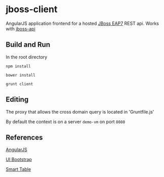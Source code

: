 # jboss-client

AngularJS application frontend for a hosted [JBoss EAP7](https://developers.redhat.com/products/eap/download/) REST api.  Works with [jboss-api](https://github.com/mechevarria/jboss-api)

## Build and Run
In the root directory

`npm install`

`bower install`

`grunt client`

## Editing
The proxy that allows the cross domain query is located in
'Gruntfile.js'

By default the context is on a server `demo-vm` on port `8080`

## References
[AngularJS](https://angular.io/)

[UI Bootstrap](https://angular-ui.github.io/bootstrap/)

[Smart Table](http://lorenzofox3.github.io/smart-table-website/)

